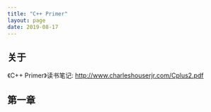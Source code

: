 ```yaml
---
title: "C++ Primer"
layout: page
date: 2019-08-17
---
```


## 关于
《C++ Primer》读书笔记: <http://www.charleshouserjr.com/Cplus2.pdf>

## 第一章


